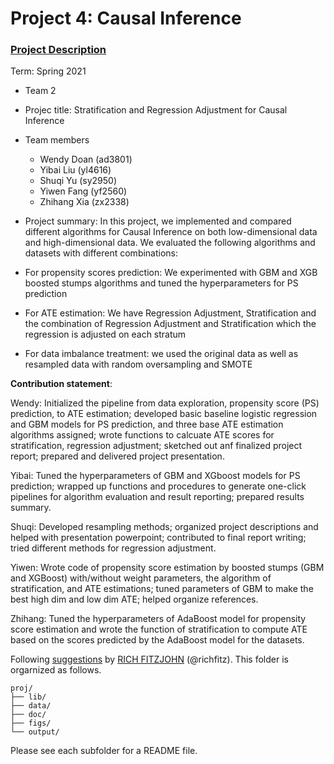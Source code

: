 # Project 4: Causal Inference

### [Project Description](doc/project4_desc.md)

Term: Spring 2021

+ Team 2
+ Projec title: Stratification and Regression Adjustment for Causal Inference
+ Team members
	+ Wendy Doan (ad3801)
	+ Yibai Liu (yl4616)
	+ Shuqi Yu (sy2950)
	+ Yiwen Fang (yf2560)
	+ Zhihang Xia (zx2338)

+ Project summary:  In this project, we implemented and compared different algorithms for Causal Inference on both low-dimensional data and high-dimensional data. We evaluated the following algorithms and datasets with different combinations:
+ For propensity scores prediction: We experimented with GBM and XGB boosted stumps algorithms and tuned the hyperparameters for PS prediction
+ For ATE estimation: We have Regression Adjustment, Stratification and the combination of Regression Adjustment and Stratification which the regression is adjusted on each stratum 
+ For data imbalance treatment: we used the original data as well as resampled data with random oversampling and SMOTE


**Contribution statement**: 

Wendy: Initialized the pipeline from data exploration, propensity score (PS) prediction, to ATE estimation; developed basic baseline logistic regression and GBM models for PS prediction, and three base ATE estimation algorithms assigned; wrote functions to calcuate ATE scores for stratification, regression adjustment; sketched out anf finalized project report; prepared and delivered project presentation. 

Yibai: Tuned the hyperparameters of GBM and XGboost models for PS prediction; wrapped up functions and procedures to generate one-click pipelines for algorithm evaluation and result reporting; prepared results summary. 

Shuqi: Developed resampling methods; organized project descriptions and helped with presentation powerpoint; contributed to final report writing; tried different methods for regression adjustment.

Yiwen: Wrote code of propensity score estimation by boosted stumps (GBM and XGBoost) with/without weight parameters, the algorithm of stratification, and ATE estimations; tuned parameters of GBM to make the best high dim and low dim ATE; helped organize references.

Zhihang: Tuned the hyperparameters of AdaBoost model for propensity score estimation and wrote the function of stratification to compute ATE based on the scores predicted by the AdaBoost model for the datasets.


Following [suggestions](http://nicercode.github.io/blog/2013-04-05-projects/) by [RICH FITZJOHN](http://nicercode.github.io/about/#Team) (@richfitz). This folder is orgarnized as follows.

```
proj/
├── lib/
├── data/
├── doc/
├── figs/
└── output/
```

Please see each subfolder for a README file.
